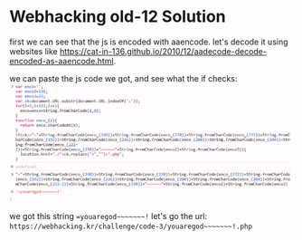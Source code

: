 # Webhacking old-12 Solution

first we can see that the js is encoded with aaencode.
let's decode it using websites like https://cat-in-136.github.io/2010/12/aadecode-decode-encoded-as-aaencode.html.


we can paste the js code we got, and see what the if checks:
![alt text](./images/old-12.png)

we got this string `=youaregod~~~~~~~!`
let's go the url:
 `https://webhacking.kr/challenge/code-3/youaregod~~~~~~~!.php`
